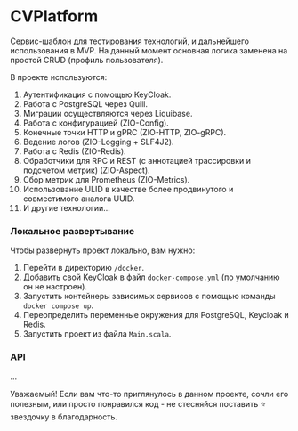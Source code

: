 # CVPlatform

Сервис-шаблон для тестирования технологий, и дальнейшего использования в MVP.
На данный момент основная логика заменена на простой CRUD (профиль пользователя).

В проекте используются:
1) Аутентификация с помощью KeyCloak.
2) Работа с PostgreSQL через Quill.
3) Миграции осуществляются через Liquibase.
4) Работа с конфигурацией (ZIO-Config).
5) Конечные точки HTTP и gPRC (ZIO-HTTP, ZIO-gRPC).
6) Ведение логов (ZIO-Logging + SLF4J2).
7) Работа с Redis (ZIO-Redis).
8) Обработчики для RPC и REST (с аннотацией трассировки и подсчетом метрик) (ZIO-Aspect).
9) Сбор метрик для Prometheus (ZIO-Metrics).
10) Использование ULID в качестве более продвинутого и совместимого аналога UUID.
11) И другие технологии...

### Локальное развертывание

Чтобы развернуть проект локально, вам нужно:
1) Перейти в директорию `/docker`.
2) Добавить свой KeyCloak в файл `docker-compose.yml` (по умолчанию он не настроен).
3) Запустить контейнеры зависимых сервисов с помощью команды `docker compose up`.
4) Переопределить переменные окружения для PostgreSQL, Keycloak и Redis.
5) Запустить проект из файла `Main.scala`.

### API
...

Уважаемый!
Если вам что-то приглянулось в данном проекте, сочли его полезным, или просто понравился код - не стесняйся поставить ⭐ звездочку в благодарность.
